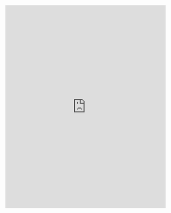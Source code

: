 <iframe src="https://scribehow.com/embed/Creating_a_new_Azure_app_registration_and_submitting_for_Minecraft_access_approval__Ev1zNgspTgOWN2VpbB1klw?as=scrollable" width="100%" height="640" allowfullscreen frameborder="0"></iframe>
